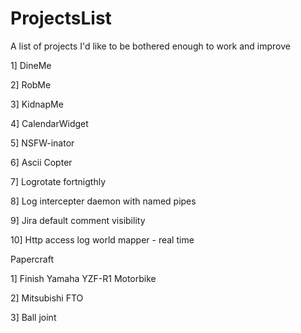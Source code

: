 ProjectsList
============

A list of projects I'd like to be bothered enough to work and improve

1] DineMe

2] RobMe

3] KidnapMe

4] CalendarWidget

5] NSFW-inator

6] Ascii Copter

7] Logrotate fortnigthly

8] Log intercepter daemon with named pipes

9] Jira default comment visibility

10] Http access log world mapper - real time

Papercraft

1] Finish Yamaha YZF-R1 Motorbike

2] Mitsubishi FTO

3] Ball joint
